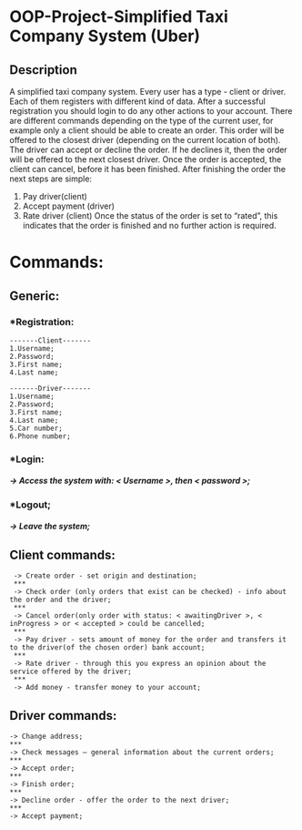 # OOP-Project-Simplified Taxi Company System (Uber)

## Description
A simplified taxi company system. Every user has a type - client or driver. Each of them registers with different kind of data. After a successful registration you should login to do any other actions to your account. There are different commands depending on the type of the current user, for example only a client should be able to create an order. This order will be offered to the closest driver (depending on the current location of both). The driver can accept or decline the order. If he declines it, then the order will be offered to the next closest driver. Once the order is accepted, the client can cancel, before it has been finished.
After finishing the order the next steps are simple:
1. Pay driver(client)
2. Accept payment (driver)
3. Rate driver (client)
Once the status of the order is set to “rated”, this indicates that the order is finished and no further action is required.
# Commands:
## Generic:
### *Registration:
```
-------Client-------
1.Username;
2.Password;
3.First name;
4.Last name;

-------Driver-------
1.Username;
2.Password;
3.First name;
4.Last name;
5.Car number;
6.Phone number;
```
### *Login:
##### -> Access the system with: < Username >, then < password >;
### *Logout;
##### -> Leave the system;
## Client commands:
```
 -> Create order - set origin and destination;
 ***
 -> Check order (only orders that exist can be checked) - info about the order and the driver;
 ***
 -> Cancel order(only order with status: < awaitingDriver >, < inProgress > or < accepted > could be cancelled;
 ***
 -> Pay driver - sets amount of money for the order and transfers it to the driver(of the chosen order) bank account;
 ***
 -> Rate driver - through this you express an opinion about the service offered by the driver;
 ***
 -> Add money - transfer money to your account;
 ```
 ## Driver commands:
 ```
 -> Change address;
 ***
 -> Check messages – general information about the current orders;
 ***
 -> Accept order;
 ***
 -> Finish order;
 ***
 -> Decline order - offer the order to the next driver;
 ***
 -> Accept payment;
 ```

